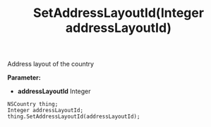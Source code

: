 ﻿---
uid: crmscript_ref_NSCountry_SetAddressLayoutId
title: SetAddressLayoutId(Integer addressLayoutId)
intellisense: NSCountry.SetAddressLayoutId
keywords: NSCountry, GetAddressLayoutId
so.topic: reference
---

Address layout of the country

**Parameter:** 
 - **addressLayoutId** Integer

```crmscript
NSCountry thing;
Integer addressLayoutId;
thing.SetAddressLayoutId(addressLayoutId);
```

